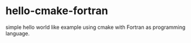 # hello-cmake-fortran
simple hello world like example using cmake with Fortran as programming language.
